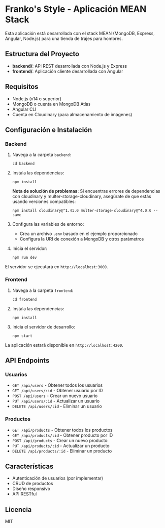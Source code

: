 # Franko's Style - Aplicación MEAN Stack

Esta aplicación está desarrollada con el stack MEAN (MongoDB, Express, Angular, Node.js) para una tienda de trajes para hombres.

## Estructura del Proyecto

- **backend/**: API REST desarrollada con Node.js y Express
- **frontend/**: Aplicación cliente desarrollada con Angular

## Requisitos

- Node.js (v14 o superior)
- MongoDB o cuenta en MongoDB Atlas
- Angular CLI
- Cuenta en Cloudinary (para almacenamiento de imágenes)

## Configuración e Instalación

### Backend

1. Navega a la carpeta `backend`:
   ```
   cd backend
   ```

2. Instala las dependencias:
   ```
   npm install
   ```
   
   **Nota de solución de problemas:** Si encuentras errores de dependencias con cloudinary y multer-storage-cloudinary, asegúrate de que estás usando versiones compatibles:
   ```
   npm install cloudinary@^1.41.0 multer-storage-cloudinary@^4.0.0 --save
   ```

3. Configura las variables de entorno:
   - Crea un archivo `.env` basado en el ejemplo proporcionado
   - Configura la URI de conexión a MongoDB y otros parámetros

4. Inicia el servidor:
   ```
   npm run dev
   ```

El servidor se ejecutará en `http://localhost:3000`.

### Frontend

1. Navega a la carpeta `frontend`:
   ```
   cd frontend
   ```

2. Instala las dependencias:
   ```
   npm install
   ```

3. Inicia el servidor de desarrollo:
   ```
   npm start
   ```

La aplicación estará disponible en `http://localhost:4200`.

## API Endpoints

### Usuarios

- `GET /api/users` - Obtener todos los usuarios
- `GET /api/users/:id` - Obtener usuario por ID
- `POST /api/users` - Crear un nuevo usuario
- `PUT /api/users/:id` - Actualizar un usuario
- `DELETE /api/users/:id` - Eliminar un usuario

### Productos

- `GET /api/products` - Obtener todos los productos
- `GET /api/products/:id` - Obtener producto por ID
- `POST /api/products` - Crear un nuevo producto
- `PUT /api/products/:id` - Actualizar un producto
- `DELETE /api/products/:id` - Eliminar un producto

## Características

- Autenticación de usuarios (por implementar)
- CRUD de productos
- Diseño responsivo
- API RESTful

## Licencia

MIT
